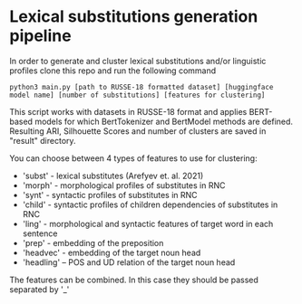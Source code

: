 # Lexical substitutions generation pipeline

In order to generate and cluster lexical substitutions and/or linguistic profiles clone this repo and run the following command

`python3 main.py [path to RUSSE-18 formatted dataset] [huggingface model name] [number of substitutions] [features for clustering]`

This script works with datasets in RUSSE-18 format and applies BERT-based models for which BertTokenizer and BertModel methods are defined. Resulting ARI, Silhouette Scores and number of clusters are saved in "result" directory.  

You can choose between 4 types of features to use for clustering:

- 'subst' - lexical substitutes (Arefyev et. al. 2021)
- 'morph' - morphological profiles of substitutes in RNC
- 'synt' - syntactic profiles of substitutes in RNC
- 'child' - syntactic profiles of children dependencies of substitutes in RNC
- 'ling' - morphological and syntactic features of target word in each sentence
- 'prep' - embedding of the preposition
- 'headvec' - embedding of the target noun head
- 'headling' – POS and UD relation of the target noun head

The features can be combined. In this case they should be passed separated by '_'

